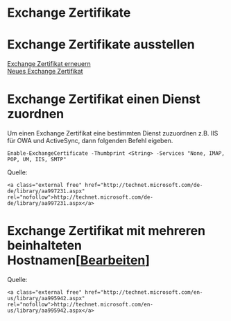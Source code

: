 # Exchange Zertifikate

# <span class="mw-headline" id="bkmrk-exchange-zertifikate-1">Exchange Zertifikate ausstellen</span>

[Exchange Zertifikat erneuern](https://wiki.eidolf.de/index.php/Exchange_Zertifikat_erneuern "Exchange Zertifikat erneuern")  
[Neues Exchange Zertifikat](https://wiki.eidolf.de/index.php/Neues_Exchange_Zertifikat "Neues Exchange Zertifikat")

# <span class="mw-headline" id="bkmrk-exchange-zertifikat--2">Exchange Zertifikat einen Dienst zuordnen</span>

Um einen Exchange Zertifikat eine bestimmten Dienst zuzuordnen z.B. IIS für OWA und ActiveSync, dann folgenden Befehl eigeben.

```
Enable-ExchangeCertificate -Thumbprint <String> -Services "None, IMAP, POP, UM, IIS, SMTP"
```

Quelle:

```
<a class="external free" href="http://technet.microsoft.com/de-de/library/aa997231.aspx" rel="nofollow">http://technet.microsoft.com/de-de/library/aa997231.aspx</a>
```

# <span class="mw-headline" id="bkmrk-exchange-zertifikat--4">Exchange Zertifikat mit mehreren beinhalteten Hostnamen</span><span class="mw-editsection"><span class="mw-editsection-bracket">\[</span>[Bearbeiten](https://wiki.eidolf.de/index.php?title=Exchange_Zertifikate&action=edit&section=3 "Abschnitt bearbeiten: Exchange Zertifikat mit mehreren beinhalteten Hostnamen")<span class="mw-editsection-bracket">\]</span></span>

Quelle:

```
<a class="external free" href="http://technet.microsoft.com/en-us/library/aa995942.aspx" rel="nofollow">http://technet.microsoft.com/en-us/library/aa995942.aspx</a>
```